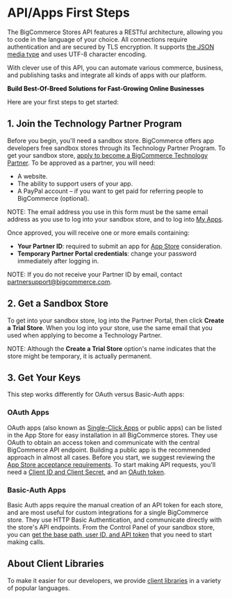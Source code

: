 # <span class="jumptarget"> API/Apps First Steps </span>

The BigCommerce Stores API features a RESTful architecture, allowing you to code in the language of your choice. All connections require authentication and are secured by TLS encryption. It supports [the JSON media type](#media-types) and uses UTF-8 character encoding.

With clever use of this API, you can automate various commerce, business, and publishing tasks and integrate all kinds of apps with our platform.

<span class="fake-h2" style="color:black;font-weight:bold"> Build Best-Of-Breed Solutions for Fast-Growing Online Businesses </span>

Here are your first steps to get started:

## <span class="jumptarget"> 1. Join the Technology Partner Program </span>

Before you begin, you'll need a sandbox store. BigCommerce offers app developers free sandbox stores through its Technology Partner Program. To get your sandbox store, <a href="https://www.bigcommerce.com/partners/signup" target="_blank">apply to become a BigCommerce Technology Partner</a>. To be approved as a partner, you will need:

* A website.
* The ability to support users of your app.
* A PayPal account – if you want to get paid for referring people to BigCommerce (optional).

NOTE: The email address you use in this form must be the same email address as you use to log into your sandbox store, and to log into <a href="//devtools.bigcommerce.com" target="_blank">My&#160;Apps</a>.

Once approved, you will receive one or more emails containing:

* **Your Partner ID**: required to submit an app for <a href="https://www.bigcommerce.com/apps/" target="_blank">App Store</a> consideration.
* **Temporary Partner Portal credentials**: change your password immediately after logging in.

NOTE: If you do not receive your Partner ID by email, contact [partnersupport@bigcommerce.com](mailto:partnersupport@bigcommerce.com).

## <span class="jumptarget"> 2. Get a Sandbox Store </span>

To get into your sandbox store, log into the Partner Portal, then click **Create a Trial Store**. When you log into your store, use the same email that you used when applying to become a Technology Partner.

NOTE: Although the **Create a Trial Store** option's name indicates that the store might be temporary, it is actually permanent.

## <span class="jumptarget">3. Get Your Keys </span>

This step works differently for OAuth versus Basic-Auth apps:

### <span class="jumptarget"> OAuth Apps </span>

OAuth apps (also known as [Single-Click Apps](https://www.bigcommerce.com/single-click-apps/) or public apps) can be listed in the App Store for easy installation in all BigCommerce stores. They use OAuth to obtain an access token and communicate with the central BigCommerce API endpoint. Building a public app is the recommended approach in almost all cases. Before you start, we suggest reviewing the [App Store acceptance requirements](#app-store-approval-requirements). To start making API requests, you'll need a [Client ID and Client Secret](#app-registration), and an [OAuth token](#app-installation-and-update-sequence).

### <span class="jumptarget"> Basic-Auth Apps </span>

Basic Auth apps require the manual creation of an API token for each store, and are most useful for custom integrations for a single BigCommerce store. They use HTTP Basic Authentication, and communicate directly with the store's API endpoints. From the Control Panel of your sandbox store, you can [get the base path, user ID, and API token](#building-basic-auth-apps) that you need to start making calls.
  

## <span class="jumptarget"> About Client Libraries </span>

To make it easier for our developers, we provide [client libraries](#client-libraries) in a variety of popular languages.